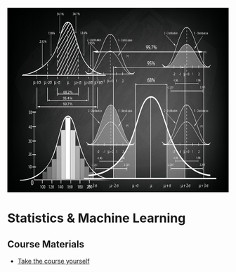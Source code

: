  <p align="center">
    <a title="Golang Training" href="https://www.udemy.com/course/learn-how-to-code/">
    <img height="420" src="../assets/images/stat.jpg">
    </a>
</p>

# Statistics \& Machine Learning 


## **Course Materials**
- [Take the course yourself](https://www.udemy.com/course/statsml_x/)
